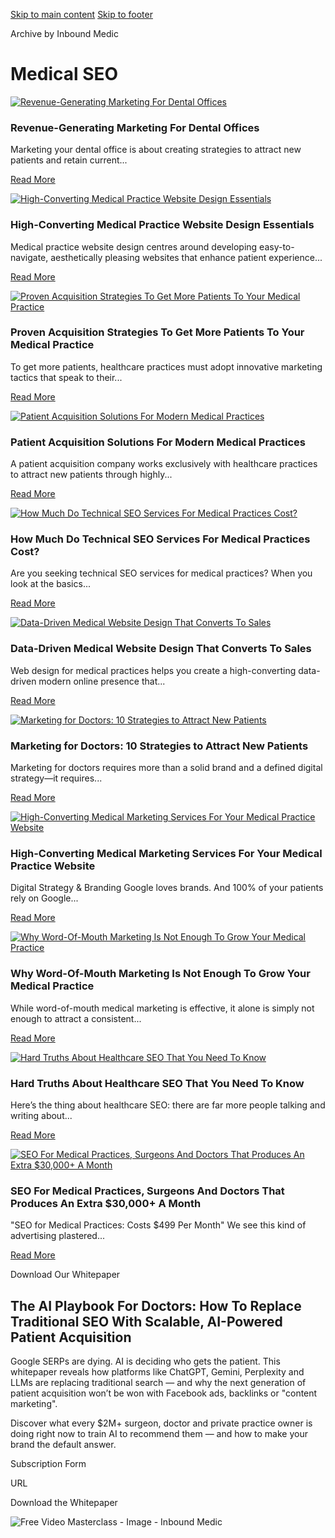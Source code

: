 [Skip to main content](https://www.inboundmedic.com/blog/category/seo/#brx-content) [Skip to footer](https://www.inboundmedic.com/blog/category/seo/#brx-footer)

Archive by Inbound Medic

# Medical SEO

[![Revenue-Generating Marketing For Dental Offices](https://www.inboundmedic.com/wp-content/uploads/2025/02/marketing-for-dental-offices.jpg)](https://www.inboundmedic.com/blog/marketing-for-dental-offices/)

### Revenue-Generating Marketing For Dental Offices

Marketing your dental office is about creating strategies to attract new patients and retain current...

[Read More](https://www.inboundmedic.com/blog/marketing-for-dental-offices/)

[![High-Converting Medical Practice Website Design Essentials](https://www.inboundmedic.com/wp-content/uploads/2025/02/medical-practice-website-design.jpg)](https://www.inboundmedic.com/blog/medical-practice-website-design/)

### High-Converting Medical Practice Website Design Essentials

Medical practice website design centres around developing easy-to-navigate, aesthetically pleasing websites that enhance patient experience...

[Read More](https://www.inboundmedic.com/blog/medical-practice-website-design/)

[![Proven Acquisition Strategies To Get More Patients To Your Medical Practice](https://www.inboundmedic.com/wp-content/uploads/2025/02/get-more-patients.jpg)](https://www.inboundmedic.com/blog/get-more-patients/)

### Proven Acquisition Strategies To Get More Patients To Your Medical Practice

To get more patients, healthcare practices must adopt innovative marketing tactics that speak to their...

[Read More](https://www.inboundmedic.com/blog/get-more-patients/)

[![Patient Acquisition Solutions For Modern Medical Practices](https://www.inboundmedic.com/wp-content/uploads/2025/02/patient-acquisition-company.jpg)](https://www.inboundmedic.com/blog/patient-acquisition-company/)

### Patient Acquisition Solutions For Modern Medical Practices

A patient acquisition company works exclusively with healthcare practices to attract new patients through highly...

[Read More](https://www.inboundmedic.com/blog/patient-acquisition-company/)

[![How Much Do Technical SEO Services For Medical Practices Cost?](https://www.inboundmedic.com/wp-content/uploads/2025/02/technical-seo-services-for-medical-practices.jpg)](https://www.inboundmedic.com/blog/technical-seo-services-for-medical-practices/)

### How Much Do Technical SEO Services For Medical Practices Cost?

Are you seeking technical SEO services for medical practices? When you look at the basics...

[Read More](https://www.inboundmedic.com/blog/technical-seo-services-for-medical-practices/)

[![Data-Driven Medical Website Design That Converts To Sales](https://www.inboundmedic.com/wp-content/uploads/2025/02/web-design-for-medical-practices.jpg)](https://www.inboundmedic.com/blog/web-design-for-medical-practices/)

### Data-Driven Medical Website Design That Converts To Sales

Web design for medical practices helps you create a high-converting data-driven modern online presence that...

[Read More](https://www.inboundmedic.com/blog/web-design-for-medical-practices/)

[![Marketing for Doctors: 10 Strategies to Attract New Patients](https://www.inboundmedic.com/wp-content/uploads/2025/02/marketing-for-doctors.jpg)](https://www.inboundmedic.com/blog/marketing-for-doctors/)

### Marketing for Doctors: 10 Strategies to Attract New Patients

Marketing for doctors requires more than a solid brand and a defined digital strategy—it requires...

[Read More](https://www.inboundmedic.com/blog/marketing-for-doctors/)

[![High-Converting Medical Marketing Services For Your Medical Practice Website](https://www.inboundmedic.com/wp-content/uploads/2024/12/high-converting-medical-marketing-services.jpg)](https://www.inboundmedic.com/blog/high-converting-medical-marketing-services/)

### High-Converting Medical Marketing Services For Your Medical Practice Website

Digital Strategy & Branding Google loves brands. And 100% of your patients rely on Google...

[Read More](https://www.inboundmedic.com/blog/high-converting-medical-marketing-services/)

[![Why Word-Of-Mouth Marketing Is Not Enough To Grow Your Medical Practice](https://www.inboundmedic.com/wp-content/uploads/2024/12/word-of-mouth-is-not-enough-to-grow-your-medical-practice-inbound-medic.jpg)](https://www.inboundmedic.com/blog/word-of-mouth-is-not-enough-to-grow-your-medical-practice/)

### Why Word-Of-Mouth Marketing Is Not Enough To Grow Your Medical Practice

While word-of-mouth medical marketing is effective, it alone is simply not enough to attract a consistent...

[Read More](https://www.inboundmedic.com/blog/word-of-mouth-is-not-enough-to-grow-your-medical-practice/)

[![Hard Truths About Healthcare SEO That You Need To Know](https://www.inboundmedic.com/wp-content/uploads/2021/10/Inbound-Medic-Blog-Sea-Of-Hebrides.jpg)](https://www.inboundmedic.com/blog/why-healthcare-seo-is-so-hard/)

### Hard Truths About Healthcare SEO That You Need To Know

Here’s the thing about healthcare SEO: there are far more people talking and writing about...

[Read More](https://www.inboundmedic.com/blog/why-healthcare-seo-is-so-hard/)

[![SEO For Medical Practices, Surgeons And Doctors That Produces An Extra $30,000+ A Month](https://www.inboundmedic.com/wp-content/uploads/2020/03/inbound-medic-seo-for-medical-practices-2048x1506.jpeg)](https://www.inboundmedic.com/blog/seo-for-medical-practices/)

### SEO For Medical Practices, Surgeons And Doctors That Produces An Extra $30,000+ A Month

"SEO for Medical Practices: Costs $499 Per Month" We see this kind of advertising plastered...

[Read More](https://www.inboundmedic.com/blog/seo-for-medical-practices/)

Download Our Whitepaper

## The AI Playbook For Doctors: How To Replace Traditional SEO With Scalable, AI-Powered Patient Acquisition

Google SERPs are dying. AI is deciding who gets the patient. This whitepaper reveals how platforms like ChatGPT, Gemini, Perplexity and LLMs are replacing traditional search — and why the next generation of patient acquisition won’t be won with Facebook ads, backlinks or "content marketing".

Discover what every $2M+ surgeon, doctor and private practice owner is doing right now to train AI to recommend them — and how to make your brand the default answer.

Subscription Form

URL

Download the Whitepaper

![Free Video Masterclass - Image - Inbound Medic](https://www.inboundmedic.com/wp-content/uploads/2024/12/Free-Video-Masterclass-Image-Inbound-Medic.png)